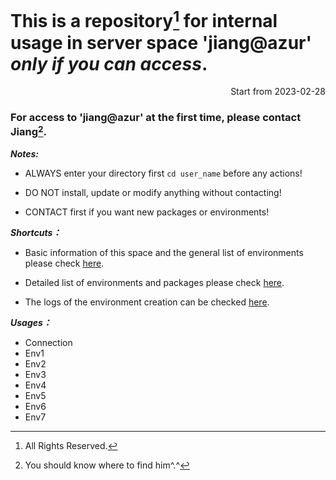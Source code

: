 
# This is a repository[^1] for internal usage in server space 'jiang@azur' *only if you can access*.

<p align="right"> Start from 2023-02-28 </p>

### For access to 'jiang@azur' at the first time, please contact Jiang[^2].


[^1]: All Rights Reserved.
[^2]: You should know where to find him^.^


***Notes:***
- ALWAYS enter your directory first ```cd user_name``` before any actions!

- DO NOT install, update or modify anything without contacting! 

- CONTACT first if you want new packages or environments! 
  
  
***Shortcuts：***

- Basic information of this space and the general list of environments please check [here](https://github.com/ChunqiJIANG/jiang-azur/blob/main/Info_system.md).  

- Detailed list of environments and packages please check [here](https://github.com/ChunqiJIANG/jiang-azur/blob/main/List_environments.md).  

- The logs of the environment creation can be checked [here](https://github.com/ChunqiJIANG/jiang-azur/tree/main/install-log-files).

***Usages：***

- Connection
- Env1
- Env2
- Env3
- Env4
- Env5
- Env6
- Env7
